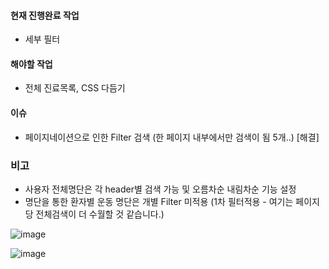 #### 현재 진행완료 작업 
- 세부 필터 

#### 해야할 작업
- 전체 진료목록, CSS 다듬기

#### 이슈
- 페이지네이션으로 인한 Filter 검색 (한 페이지 내부에서만 검색이 됨 5개..) [해결]

### 비고
- 사용자 전체명단은 각 header별 검색 가능 및 오름차순 내림차순 기능 설정
- 명단을 통한 환자별 운동 명단은 개별 Filter 미적용 (1차 필터적용 - 여기는 페이지 당 전체검색이 더 수월할 것 같습니다.) 

![image](https://user-images.githubusercontent.com/38232501/218266974-e8a4dc28-7744-458b-bb36-c036aa845906.png)

![image](https://user-images.githubusercontent.com/38232501/217835714-69ecd476-03f5-450d-ab92-6fe49adf2e8f.png)

